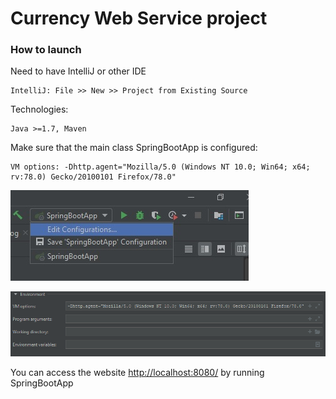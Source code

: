 # Currency Web Service project

### How to launch


Need to have IntelliJ or other IDE 
```
IntelliJ: File >> New >> Project from Existing Source
```

Technologies: 
```
Java >=1.7, Maven
```
Make sure that the main class SpringBootApp is configured:
```
VM options: -Dhttp.agent="Mozilla/5.0 (Windows NT 10.0; Win64; x64; rv:78.0) Gecko/20100101 Firefox/78.0" 
```
![Example screenshot](./img/1.jpg)

![Example screenshot](./img/11.png)

You can access the website [http://localhost:8080/](http://localhost:8080/) by running SpringBootApp



